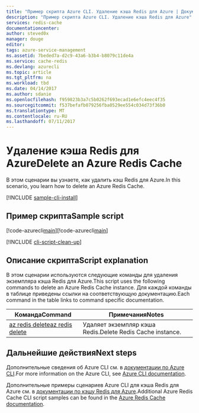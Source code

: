 ```yaml
---
title: "Пример скрипта Azure CLI. Удаление кэша Redis для Azure | Документы Майкрософт"
description: "Пример скрипта Azure CLI. Удаление кэша Redis для Azure"
services: redis-cache
documentationcenter: 
author: steved0x
manager: douge
editor: 
tags: azure-service-management
ms.assetid: 7beded7a-d2c9-43a6-b3b4-b8079c11de4a
ms.service: cache-redis
ms.devlang: azurecli
ms.topic: article
ms.tgt_pltfrm: na
ms.workload: tbd
ms.date: 04/14/2017
ms.author: sdanie
ms.openlocfilehash: f959823b3a7c5b0262f693ecad1e6efc4eec4f35
ms.sourcegitcommit: f537befafb079256fba0529ee554c034d73f36b0
ms.translationtype: MT
ms.contentlocale: ru-RU
ms.lasthandoff: 07/11/2017
---
```

# <a name="delete-an-azure-redis-cache"></a><span data-ttu-id="c3d97-103">Удаление кэша Redis для Azure</span><span class="sxs-lookup"><span data-stu-id="c3d97-103">Delete an Azure Redis Cache</span></span>

<span data-ttu-id="c3d97-104">В этом сценарии вы узнаете, как удалить кэш Redis для Azure.</span><span class="sxs-lookup"><span data-stu-id="c3d97-104">In this scenario, you learn how to delete an Azure Redis Cache.</span></span>

[!INCLUDE [sample-cli-install](../../../includes/sample-cli-install.md)]

## <a name="sample-script"></a><span data-ttu-id="c3d97-105">Пример скрипта</span><span class="sxs-lookup"><span data-stu-id="c3d97-105">Sample script</span></span>

<span data-ttu-id="c3d97-106">[!code-azurecli[main](../../../cli_scripts/redis-cache/delete-cache/delete-cache.sh "Кэш Redis для Azure")]</span><span class="sxs-lookup"><span data-stu-id="c3d97-106">[!code-azurecli[main](../../../cli_scripts/redis-cache/delete-cache/delete-cache.sh "Azure Redis Cache")]</span></span>

[!INCLUDE [cli-script-clean-up](../../../includes/redis-cli-script-clean-up.md)]

## <a name="script-explanation"></a><span data-ttu-id="c3d97-107">Описание скрипта</span><span class="sxs-lookup"><span data-stu-id="c3d97-107">Script explanation</span></span>

<span data-ttu-id="c3d97-108">В этом сценарии используются следующие команды для удаления экземпляра кэша Redis для Azure.</span><span class="sxs-lookup"><span data-stu-id="c3d97-108">This script uses the following commands to delete an Azure Redis Cache instance.</span></span> <span data-ttu-id="c3d97-109">Для каждой команды в таблице приведены ссылки на соответствующую документацию.</span><span class="sxs-lookup"><span data-stu-id="c3d97-109">Each command in the table links to command specific documentation.</span></span>

| <span data-ttu-id="c3d97-110">Команда</span><span class="sxs-lookup"><span data-stu-id="c3d97-110">Command</span></span> | <span data-ttu-id="c3d97-111">Примечания</span><span class="sxs-lookup"><span data-stu-id="c3d97-111">Notes</span></span> |
|---|---|
| [<span data-ttu-id="c3d97-112">az redis delete</span><span class="sxs-lookup"><span data-stu-id="c3d97-112">az redis delete</span></span>](https://docs.microsoft.com/cli/azure/redis#delete) | <span data-ttu-id="c3d97-113">Удаляет экземпляр кэша Redis.</span><span class="sxs-lookup"><span data-stu-id="c3d97-113">Delete Redis Cache instance.</span></span> |


## <a name="next-steps"></a><span data-ttu-id="c3d97-114">Дальнейшие действия</span><span class="sxs-lookup"><span data-stu-id="c3d97-114">Next steps</span></span>

<span data-ttu-id="c3d97-115">Дополнительные сведения об Azure CLI см. в [документации по Azure CLI](https://docs.microsoft.com/cli/azure/overview).</span><span class="sxs-lookup"><span data-stu-id="c3d97-115">For more information on the Azure CLI, see [Azure CLI documentation](https://docs.microsoft.com/cli/azure/overview).</span></span>

<span data-ttu-id="c3d97-116">Дополнительные примеры сценариев Azure CLI для кэша Redis для Azure см. в [документации по кэшу Redis для Azure](../cli-samples.md).</span><span class="sxs-lookup"><span data-stu-id="c3d97-116">Additional Azure Redis Cache CLI script samples can be found in the [Azure Redis Cache documentation](../cli-samples.md).</span></span>